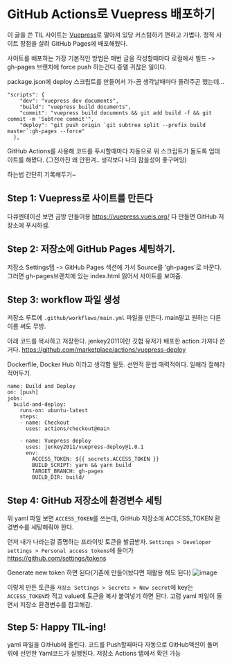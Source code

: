 # GitHub Actions로 Vuepress 배포하기


이 글을 쓴 TIL 사이트는 [Vuepress](https://vuepress.vuejs.org/)로 말아져 있당
커스텀하기 편하고 가볍다.
정적 사이트 장점을 살려 GitHub Pages에 배포해뒀다.

사이트를 배포하는 가장 기본적인 방법은
매번 글을 작성할때마다 로컬에서 빌드 -> gh-pages 브랜치에 force push 하는건디
증맬 귀찮은 일이다.

package.json에 deploy 스크립트를 만들어서 가-끔 생각날때마다 돌려주곤 했는데...

```
"scripts": {
    "dev": "vuepress dev documents",
    "build": "vuepress build documents",
    "commit": "vuepress build documents && git add build -f && git commit -m 'Subtree commit'",
    "deploy": "git push origin `git subtree split --prefix build master`:gh-pages --force"
  },
```

GitHub Actions를 사용해
코드를 푸시할때마다 자동으로 위 스크립트가 돌도록 업데이트를 해봤다.
(그전까진 왜 안한겨.. 생각보다 나의 참을성이 좋구머잉)

하는법 간단히 기록해두기~

## Step 1: Vuepress로 사이트를 만든다

다큐멘테이션 보면 금방 만들어용 https://vuepress.vuejs.org/
다 만들면 GitHub 저장소에 푸시하셈.

## Step 2: 저장소에 GitHub Pages 세팅하기.

저장소 Settings탭 -> GitHub Pages 섹션에 가서
Source를 'gh-pages'로 바꾼다. 그러면 gh-pages브랜치에 있는 index.html 읽어서 사이트를 보여줌.

## Step 3: workflow 파일 생성

저장소 루트에 `.github/workflows/main.yml` 파일을 만든다. main말고 원하는 다른 이름 써도 무방.

아래 코드를 복사하고 저장한다.
jenkey2011이란 깃헙 유저가 배포한 action 가져다 쓴거다.
https://github.com/marketplace/actions/vuepress-deploy

Dockerfile, Docker Hub 이라고 생각함 될듯. 선언적 문법 매력적이다. 일해라 절해라 적어두기.

```
name: Build and Deploy
on: [push]
jobs:
  build-and-deploy:
    runs-on: ubuntu-latest
    steps:
    - name: Checkout
      uses: actions/checkout@main

    - name: Vuepress deploy
      uses: jenkey2011/vuepress-deploy@1.0.1
      env:
        ACCESS_TOKEN: ${{ secrets.ACCESS_TOKEN }}
        BUILD_SCRIPT: yarn && yarn build
        TARGET_BRANCH: gh-pages
        BUILD_DIR: build/
```

## Step 4: GitHub 저장소에 환경변수 세팅

위 yaml 파일 보면 `ACCESS_TOKEN`를 쓰는데, GitHub 저장소에 ACCESS_TOKEN 환경변수를 세팅해줘야 한다. 

먼저 내가 나라는걸 증명하는 프라이빗 토큰을 발급받자.
`Settings > Developer settings > Personal access tokens`에 들어가
https://github.com/settings/tokens 

Generate new token 하면 된다(기존에 만들어놨다면 재활용 해도 된다)
![image](https://user-images.githubusercontent.com/3839771/88664767-893b3300-d118-11ea-95cc-93a962eef299.png)

이렇게 만든 토큰을
`저장소 Settings > Secrets > New secret`에 key는 `ACCESS_TOKEN`라 적고 value에 토큰을 복사 붙여넣기 하면 된다. 고럼 yaml 파일이 돌면서 저장소 환경변수를 참고해감.

## Step 5: Happy TIL-ing!

yaml 파일을 GitHub에 올린다. 코드를 Push할때마다 자동으로 GitHub액션이 돌며 위에 선언한 Yaml코드가 실행된다.
저장소 Actions 탭에서 확인 가능
